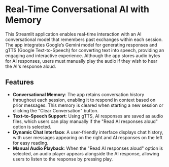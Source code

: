 # Real-Time Conversational AI with Memory

This Streamlit application enables real-time interaction with an AI conversational model that remembers past exchanges within each session. The app integrates Google’s Gemini model for generating responses and gTTS (Google Text-to-Speech) for converting text into speech, providing an engaging and interactive experience. Although the app stores audio bytes for AI responses, users must manually play the audio if they wish to hear the AI's response aloud.

## Features

- **Conversational Memory**: The app retains conversation history throughout each session, enabling it to respond in context based on prior messages. This memory is cleared when starting a new session or clicking the "Clear Conversation" button.
- **Text-to-Speech Support**: Using gTTS, AI responses are saved as audio files, which users can play manually if the "Read AI responses aloud" option is selected.
- **Dynamic Chat Interface**: A user-friendly interface displays chat history, with user messages appearing on the right and AI responses on the left for easy reading.
- **Manual Audio Playback**: When the "Read AI responses aloud" option is selected, an audio player appears alongside the AI response, allowing users to listen to the response by pressing play.
